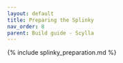 ```yaml
---
layout: default
title: Preparing the Splinky
nav_order: 8
parent: Build guide - Scylla
---
```



{% include splinky_preparation.md %}